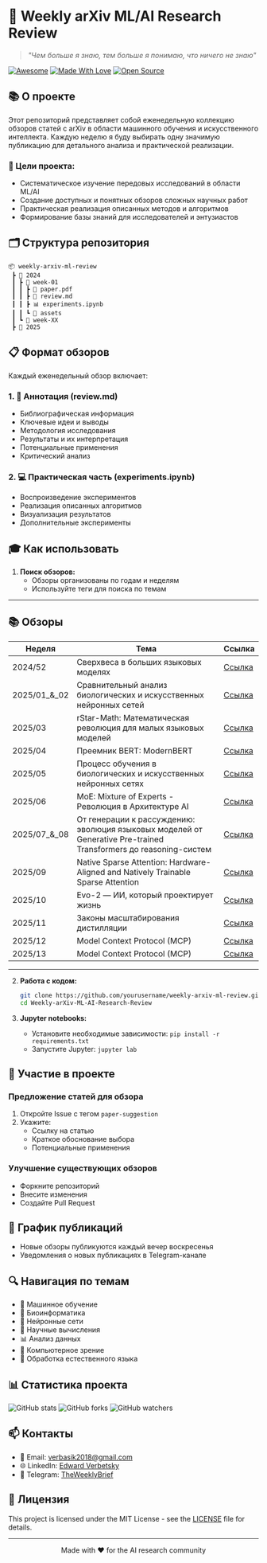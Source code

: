 # 🧠 Weekly arXiv ML/AI Research Review

> *"Чем больше я знаю, тем больше я понимаю, что ничего не знаю"*

[![Awesome](https://cdn.rawgit.com/sindresorhus/awesome/d7305f38d29fed78fa85652e3a63e154dd8e8829/media/badge.svg)](https://github.com/sindresorhus/awesome)
[![Made With Love](https://img.shields.io/badge/Made%20With-Love-orange.svg)](https://github.com/chetanraj/awesome-github-badges)
[![Open Source](https://badges.frapsoft.com/os/v1/open-source.svg?v=103)](https://opensource.org/)

## 📚 О проекте

Этот репозиторий представляет собой еженедельную коллекцию обзоров статей с arXiv в области машинного обучения и искусственного интеллекта. Каждую неделю я буду выбирать одну значимую публикацию для детального анализа и практической реализации.

### 🎯 Цели проекта:
- Систематическое изучение передовых исследований в области ML/AI
- Создание доступных и понятных обзоров сложных научных работ
- Практическая реализация описанных методов и алгоритмов
- Формирование базы знаний для исследователей и энтузиастов

## 🗂️ Структура репозитория

```
📦 weekly-arxiv-ml-review
 ┣ 📂 2024
 ┃ ┣ 📂 week-01
 ┃ ┃ ┣ 📰 paper.pdf
 ┃ ┃ ┣ 📑 review.md
 ┃ ┃ ┣ 📊 experiments.ipynb
 ┃ ┃ ┗ 📁 assets
 ┃ ┗ 📂 week-XX
 ┣ 📂 2025
```

## 📋 Формат обзоров

Каждый еженедельный обзор включает:

### 1. 📑 Аннотация (review.md)
- Библиографическая информация
- Ключевые идеи и выводы
- Методология исследования
- Результаты и их интерпретация
- Потенциальные применения
- Критический анализ

### 2. 💻 Практическая часть (experiments.ipynb)
- Воспроизведение экспериментов
- Реализация описанных алгоритмов
- Визуализация результатов
- Дополнительные эксперименты

## 🎓 Как использовать

1. **Поиск обзоров:**
   - Обзоры организованы по годам и неделям
   - Используйте теги для поиска по темам

---
## 📚 Обзоры

| Неделя | Тема | Ссылка |
|--------|------|--------|
| 2024/52 | Сверхвеса в больших языковых моделях | [Ссылка](https://github.com/Verbasik/Weekly-arXiv-ML-AI-Research-Review/tree/7da90818c258704dc55d866c117bd13dded71608/2024/week-52) |
| 2025/01_&_02 | Сравнительный анализ биологических и искусственных нейронных сетей | [Ссылка](https://github.com/Verbasik/Weekly-arXiv-ML-AI-Research-Review/tree/4da61266825d77c2cc41ccc4fcfcfce4df96d86c/2025/week-01_%26_02) |
| 2025/03 | rStar-Math: Математическая революция для малых языковых моделей | [Ссылка](https://github.com/Verbasik/Weekly-arXiv-ML-AI-Research-Review/tree/7da90818c258704dc55d866c117bd13dded71608/2025/week-03) |
| 2025/04 | Преемник BERT: ModernBERT | [Ссылка](https://github.com/Verbasik/Weekly-arXiv-ML-AI-Research-Review/tree/7da90818c258704dc55d866c117bd13dded71608/2025/week-04) |
| 2025/05 | Процесс обучения в биологических и искусственных нейронных сетях | [Ссылка](https://github.com/Verbasik/Weekly-arXiv-ML-AI-Research-Review/tree/7da90818c258704dc55d866c117bd13dded71608/2025/week-05) |
| 2025/06 | MoE: Mixture of Experts - Революция в Архитектуре AI | [Ссылка](https://github.com/Verbasik/Weekly-arXiv-ML-AI-Research-Review/tree/7da90818c258704dc55d866c117bd13dded71608/2025/week-06) |
| 2025/07_&_08 | От генерации к рассуждению: эволюция языковых моделей от Generative Pre-trained Transformers до reasoning-систем | [Ссылка](https://github.com/Verbasik/Weekly-arXiv-ML-AI-Research-Review/tree/4da61266825d77c2cc41ccc4fcfcfce4df96d86c/2025/week-07_%26_08) |
| 2025/09 | Native Sparse Attention: Hardware-Aligned and Natively Trainable Sparse Attention | [Ссылка](https://github.com/Verbasik/Weekly-arXiv-ML-AI-Research-Review/tree/7da90818c258704dc55d866c117bd13dded71608/2025/week-09) |
| 2025/10 | Evo-2 — ИИ, который проектирует жизнь | [Ссылка](https://github.com/Verbasik/Weekly-arXiv-ML-AI-Research-Review/tree/7da90818c258704dc55d866c117bd13dded71608/2025/week-10) |
| 2025/11 | Законы масштабирования дистилляции | [Ссылка](https://github.com/Verbasik/Weekly-arXiv-ML-AI-Research-Review/tree/7da90818c258704dc55d866c117bd13dded71608/2025/week-11) |
| 2025/12 | Model Context Protocol (MCP) | [Ссылка](https://github.com/Verbasik/Weekly-arXiv-ML-AI-Research-Review/tree/7da90818c258704dc55d866c117bd13dded71608/2025/week-12) |
| 2025/13 | Model Context Protocol (MCP) | [Ссылка](https://github.com/Verbasik/Weekly-arXiv-ML-AI-Research-Review/tree/7da90818c258704dc55d866c117bd13dded71608/2025/week-12) |  DAPO: RL-алгоритм для обучения больших языковых моделей | [Обзор](2025/week-13/review.md) |

---

2. **Работа с кодом:**
   ```bash
   git clone https://github.com/yourusername/weekly-arxiv-ml-review.git](https://github.com/Verbasik/Weekly-arXiv-ML-AI-Research-Review.git
   cd Weekly-arXiv-ML-AI-Research-Review
   ```

3. **Jupyter notebooks:**
   - Установите необходимые зависимости: `pip install -r requirements.txt`
   - Запустите Jupyter: `jupyter lab`

## 🤝 Участие в проекте

### Предложение статей для обзора
1. Откройте Issue с тегом `paper-suggestion`
2. Укажите:
   - Ссылку на статью
   - Краткое обоснование выбора
   - Потенциальные применения

### Улучшение существующих обзоров
- Форкните репозиторий
- Внесите изменения
- Создайте Pull Request

## 📅 График публикаций

- Новые обзоры публикуются каждый вечер воскресенья
- Уведомления о новых публикациях в Telegram-канале

## 🔍 Навигация по темам

- 🤖 Машинное обучение
- 🧬 Биоинформатика
- 🧠 Нейронные сети
- 🔬 Научные вычисления
- 📊 Анализ данных
- 🎯 Компьютерное зрение
- 💬 Обработка естественного языка

## 📊 Статистика проекта

![GitHub stats](https://img.shields.io/github/stars/Verbasik/Weekly-arXiv-ML-AI-Research-Review?style=social)
![GitHub forks](https://img.shields.io/github/forks/Verbasik/Weekly-arXiv-ML-AI-Research-Review?style=social)
![GitHub watchers](https://img.shields.io/github/watchers/Verbasik/Weekly-arXiv-ML-AI-Research-Review?style=social)

## 📫 Контакты

- 📧 Email: verbasik2018@gmail.com
- 🌐 LinkedIn: [Edward Verbetsky](https://www.linkedin.com/in/edward-verbetsky)
- 💬 Telegram: [TheWeeklyBrief](https://t.me/TheWeeklyBrief)

## 📜 Лицензия

This project is licensed under the MIT License - see the [LICENSE](LICENSE) file for details.

---

<p align="center">Made with ❤️ for the AI research community</p>
